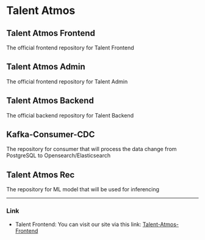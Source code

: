 # Talent Atmos

## Talent Atmos Frontend
The official frontend repository for Talent Frontend

## Talent Atmos Admin
The official frontend repository for Talent Admin

## Talent Atmos Backend
The official backend repository for Talent Backend

## Kafka-Consumer-CDC
The repository for consumer that will process the data change from PostgreSQL to Opensearch/Elasticsearch

## Talent Atmos Rec
The repository for ML model that will be used for inferencing

---
### Link
- Talent Frontend:  You can visit our site via this link: [Talent-Atmos-Frontend](https://talent-atmos.netlify.app)

<!--
**Here are some ideas to get you started:**
🙋‍♀️ A short introduction - We are Talent Atmos, we strive to be a centric of youth development events platform.
🧙 Remember, you can do mighty things with the power of [Markdown](https://docs.github.com/github/writing-on-github/getting-started-with-writing-and-formatting-on-github/basic-writing-and-formatting-syntax)
-->
